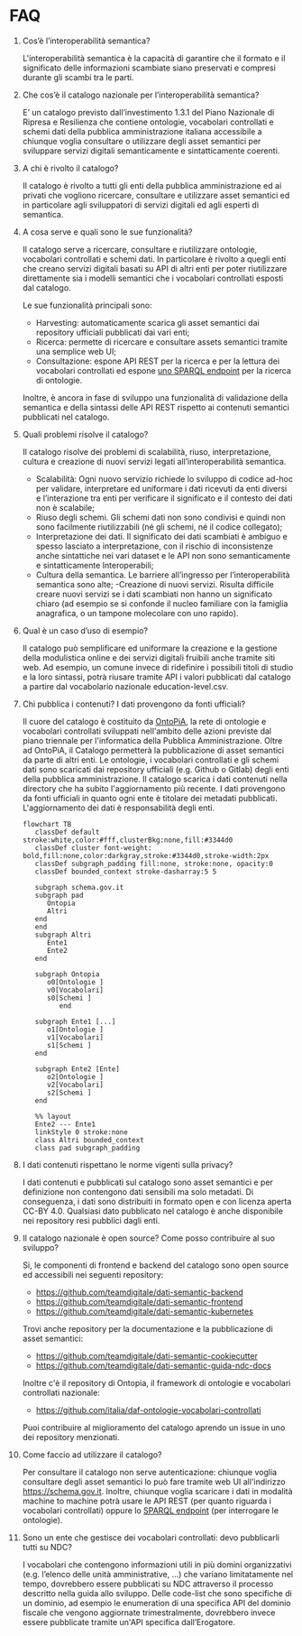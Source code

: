 # FAQ

1. Cos’è l’interoperabilità semantica?

   L'interoperabilità semantica è la capacità di garantire che il formato e il significato delle informazioni scambiate siano preservati e compresi durante gli scambi tra le parti.

1. Che cos’è il catalogo nazionale per l’interoperabilità semantica?

   E’ un catalogo previsto dall’investimento 1.3.1 del Piano Nazionale di Ripresa e Resilienza che contiene ontologie, vocabolari controllati e schemi dati della pubblica amministrazione italiana accessibile a chiunque voglia consultare o utilizzare degli asset semantici per sviluppare servizi digitali semanticamente e sintatticamente coerenti.

1. A chi è rivolto il catalogo?

   Il catalogo è rivolto a tutti gli enti della pubblica amministrazione ed ai privati che vogliono ricercare, consultare e utilizzare asset semantici ed in particolare agli sviluppatori di servizi digitali ed agli esperti di semantica.

1. A cosa serve e quali sono le sue funzionalità?

   Il catalogo serve a ricercare, consultare e riutilizzare ontologie, vocabolari controllati e schemi dati. In particolare è rivolto a quegli enti che creano servizi digitali basati su API di altri enti per poter riutilizzare direttamente sia i modelli semantici che i vocabolari controllati esposti dal catalogo.

   Le sue funzionalità principali sono:

   - Harvesting: automaticamente scarica gli asset semantici dai repository ufficiali pubblicati dai vari enti;
   - Ricerca: permette di ricercare e consultare assets semantici tramite una semplice web UI;
   - Consultazione: espone API REST per la ricerca e per la lettura dei vocabolari controllati ed espone [uno SPARQL endpoint](https://www.schema.gov.it/sparql) per la ricerca di ontologie.

   Inoltre, è ancora in fase di sviluppo una funzionalità di validazione della semantica e della sintassi delle API REST rispetto ai contenuti semantici pubblicati nel catalogo.

1. Quali problemi risolve il catalogo?

   Il catalogo risolve dei problemi di scalabilità, riuso, interpretazione, cultura e creazione di nuovi servizi legati all’interoperabilità semantica.

   - Scalabilità: Ogni nuovo servizio richiede lo sviluppo di codice ad-hoc per validare, interpretare ed uniformare i dati ricevuti da enti diversi e l’interazione tra enti per verificare il significato e il contesto dei dati non è scalabile;
   - Riuso degli schemi. Gli schemi dati non sono condivisi e quindi non sono facilmente riutilizzabili (né gli schemi, né il codice collegato);
   - Interpretazione dei dati. Il significato dei dati scambiati è ambiguo e spesso lasciato a interpretazione, con il rischio di inconsistenze anche sintattiche nei vari dataset e le API non sono semanticamente e sintatticamente Interoperabili;
   - Cultura della semantica. Le barriere all’ingresso per l’interoperabilità semantica sono alte;
   -Creazione di nuovi servizi. Risulta difficile creare nuovi servizi se i dati scambiati non hanno un significato chiaro (ad esempio se si confonde il nucleo familiare con la famiglia anagrafica, o un tampone molecolare con uno rapido).

1. Qual è un caso d’uso di esempio?

   Il catalogo può semplificare ed uniformare la creazione e la gestione della modulistica online e dei servizi digitali fruibili anche tramite siti web. Ad esempio, un comune invece di ridefinire i possibili titoli di studio e la loro sintassi, potrà riusare tramite API i valori pubblicati dal catalogo a partire dal vocabolario nazionale education-level.csv.

1. Chi pubblica i contenuti? I dati provengono da fonti ufficiali?

   Il cuore del catalogo è costituito da [OntoPiA](https://github.com/italia/daf-ontologie-vocabolari-controllati),
   la rete di ontologie e vocabolari controllati sviluppati nell'ambito delle azioni previste dal piano triennale per l'informatica della Pubblica Amministrazione.
   Oltre ad OntoPiA, il Catalogo permetterà la pubblicazione di asset semantici da parte di altri enti.
   Le ontologie, i vocabolari controllati e gli schemi dati sono scaricati dai repository ufficiali (e.g. Github o Gitlab) degli enti della pubblica amministrazione.
   Il catalogo scarica i dati contenuti nella directory che ha subito l'aggiornamento più recente.
   I dati provengono da fonti ufficiali in quanto ogni ente è titolare dei metadati pubblicati. L'aggiornamento dei dati è responsabilità degli enti.

   ```{mermaid}
   flowchart TB
      classDef default stroke:white,color:#fff,clusterBkg:none,fill:#3344d0
      classDef cluster font-weight: bold,fill:none,color:darkgray,stroke:#3344d0,stroke-width:2px
      classDef subgraph_padding fill:none, stroke:none, opacity:0
      classDef bounded_context stroke-dasharray:5 5

      subgraph schema.gov.it
      subgraph pad
         Ontopia
         Altri
      end
      end
      subgraph Altri
         Ente1
         Ente2
      end

      subgraph Ontopia
         o0[Ontologie ]
         v0[Vocabolari]
         s0[Schemi ]
            end

      subgraph Ente1 [...]
         o1[Ontologie ]
         v1[Vocabolari]
         s1[Schemi ]
      end

      subgraph Ente2 [Ente]
         o2[Ontologie ]
         v2[Vocabolari]
         s2[Schemi ]
      end

      %% layout
      Ente2 --- Ente1
      linkStyle 0 stroke:none
      class Altri bounded_context
      class pad subgraph_padding
   ```

1. I dati contenuti rispettano le norme vigenti sulla privacy?

   I dati contenuti e pubblicati sul catalogo sono asset semantici e per definizione non contengono dati sensibili ma solo metadati.
   Di conseguenza, i dati sono distribuiti in formato open e con licenza aperta  CC-BY 4.0. Qualsiasi dato pubblicato nel catalogo è anche disponibile nei repository resi pubblici dagli enti.

1. Il catalogo nazionale è open source? Come posso contribuire al suo sviluppo?

   Si, le componenti di frontend e backend del catalogo sono open source ed accessibili nei seguenti repository:

   - https://github.com/teamdigitale/dati-semantic-backend
   - https://github.com/teamdigitale/dati-semantic-frontend
   - https://github.com/teamdigitale/dati-semantic-kubernetes

   Trovi anche repository per la documentazione e la pubblicazione di asset semantici:

   - https://github.com/teamdigitale/dati-semantic-cookiecutter
   - https://github.com/teamdigitale/dati-semantic-guida-ndc-docs

   Inoltre c'è il repository di Ontopia, il framework di ontologie e vocabolari controllati nazionale:

   - https://github.com/italia/daf-ontologie-vocabolari-controllati

   Puoi contribuire al miglioramento del catalogo aprendo un issue in uno dei repository menzionati.

1. Come faccio ad utilizzare il catalogo?

   Per consultare il catalogo non serve autenticazione: chiunque voglia consultare degli asset semantici lo può fare tramite web UI all'indirizzo https://schema.gov.it.
   Inoltre, chiunque voglia scaricare i dati in modalità machine to machine potrà usare le API REST (per quanto riguarda i vocabolari controllati) oppure lo [SPARQL endpoint](https://www.schema.gov.it/sparql) (per interrogare le ontologie).

1. Sono un ente che gestisce dei vocabolari controllati: devo pubblicarli tutti su NDC?

   I vocabolari che contengono informazioni utili in più domini organizzativi (e.g. l’elenco delle unità amministrative, ...)
   che variano limitatamente nel tempo, dovrebbero essere pubblicati su NDC attraverso il processo descritto nella guida allo sviluppo.
   Delle code-list che sono specifiche di un dominio, ad esempio le enumeration di una specifica API del dominio fiscale che vengono
   aggiornate trimestralmente, dovrebbero invece essere pubblicate tramite un'API specifica dall’Erogatore.
